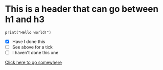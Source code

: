 # <h1> This is a header that can go between h1 and h3
  
<!--- ![Image of Yaktocat](https://octodex.github.com/images/yaktocat.png) I have made this a comment-->
  
  ```
  print("Hello world!")
  ```
  
  - [X] Have I done this
  - [ ] See above for a tick
  - [ ] I haven't done this one

  [Click here to go somewhere](https://github.com/Jerseystudent)

